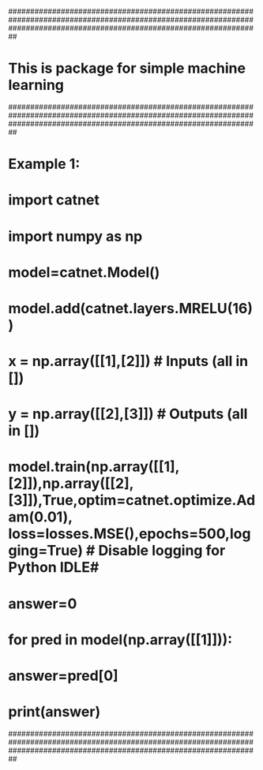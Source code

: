 ##########################################################################################################################################################################
#                                             This is package for simple machine learning                                                                                #
##########################################################################################################################################################################
# Example 1:                                                                                                                                                             #
# import catnet                                                                                                                                                          #
# import numpy as np                                                                                                                                                     #
# model=catnet.Model()                                                                                                                                                   #
# model.add(catnet.layers.MRELU(16))                                                                                                                                     #
# x = np.array([[1],[2]])  # Inputs (all in [])                                                                                                                          #
# y = np.array([[2],[3]])  # Outputs (all in [])                                                                                                                         #
# model.train(np.array([[1],[2]]),np.array([[2],[3]]),True,optim=catnet.optimize.Adam(0.01), loss=losses.MSE(),epochs=500,logging=True) # Disable logging for Python IDLE#
# answer=0                                                                                                                                                               #
# for pred in model(np.array([[1]])):                                                                                                                                    #
# 	 answer=pred[0]                                                                                                                                                      #
# print(answer)                                                                                                                                                          #
##########################################################################################################################################################################
